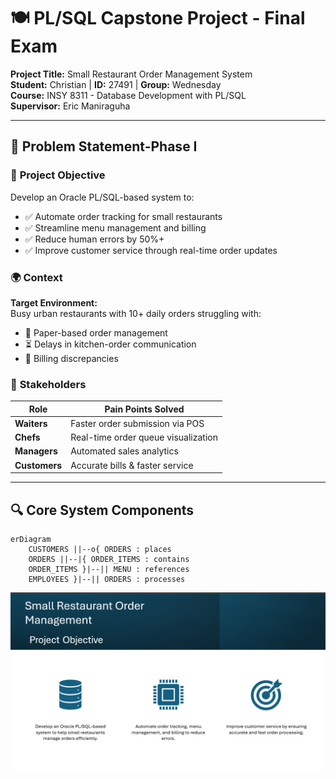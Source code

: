 # 🍽️ PL/SQL Capstone Project - Final Exam
**Project Title:** Small Restaurant Order Management System  
**Student:** Christian | **ID:** 27491 | **Group:** Wednesday  
**Course:** INSY 8311 - Database Development with PL/SQL  
**Supervisor:** Eric Maniraguha  


---

## 📝 Problem Statement-Phase I 

### 🎯 **Project Objective**  
Develop an Oracle PL/SQL-based system to:  
- ✅ Automate order tracking for small restaurants  
- ✅ Streamline menu management and billing  
- ✅ Reduce human errors by 50%+  
- ✅ Improve customer service through real-time order updates  

### 🌍 **Context**  
**Target Environment:**  
Busy urban restaurants with 10+ daily orders struggling with:  
- 📜 Paper-based order management  
- ⏳ Delays in kitchen-order communication  
- 💸 Billing discrepancies  

### 👥 **Stakeholders**  
| Role               | Pain Points Solved                  |
|--------------------|-------------------------------------|
| **Waiters**        | Faster order submission via POS     |
| **Chefs**          | Real-time order queue visualization |
| **Managers**       | Automated sales analytics           |
| **Customers**      | Accurate bills & faster service     |

---

## 🔍 **Core System Components**  
```mermaid
erDiagram
    CUSTOMERS ||--o{ ORDERS : places
    ORDERS ||--|{ ORDER_ITEMS : contains
    ORDER_ITEMS }|--|| MENU : references
    EMPLOYEES }|--|| ORDERS : processes
```
![Phase I](./screenshots/phase%20I.png)